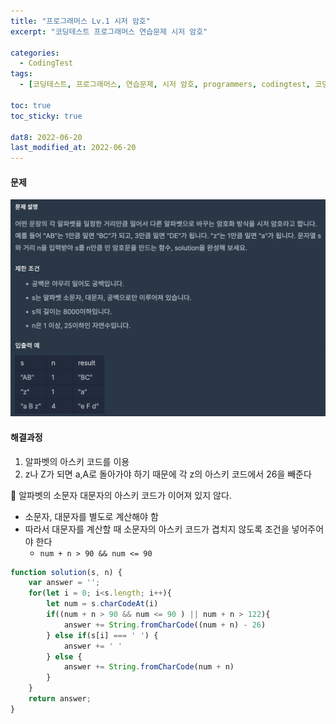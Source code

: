 ```yaml
---
title: "프로그래머스 Lv.1 시저 암호"
excerpt: "코딩테스트 프로그래머스 연습문제 시저 암호"

categories:
  - CodingTest
tags:
  - [코딩테스트, 프로그래머스, 연습문제, 시저 암호, programmers, codingtest, 코딩테스트 연습]

toc: true
toc_sticky: true
 
dat8: 2022-06-20
last_modified_at: 2022-06-20
---
```


#### 문제
![40](/assets/images/40.png)

#### 해결과정
1. 알파벳의 아스키 코드를 이용
2. z나 Z가 되면 a,A로 돌아가야 하기 때문에 각 z의 아스키 코드에서 26을 빼준다

:pushpin: 알파벳의 소문자 대문자의 아스키 코드가 이어져 있지 않다.
  * 소문자, 대문자를 별도로 계산해야 함
  * 따라서 대문자를 계산할 때 소문자의 아스키 코드가 겹치지 않도록 조건을 넣어주어야 한다
    * `num + n > 90 && num <= 90`

```javascript
function solution(s, n) {
    var answer = '';
    for(let i = 0; i<s.length; i++){
        let num = s.charCodeAt(i)
        if((num + n > 90 && num <= 90 ) || num + n > 122){
            answer += String.fromCharCode((num + n) - 26)
        } else if(s[i] === ' ') {
            answer += ' '
        } else {
            answer += String.fromCharCode(num + n)
        }
    }
    return answer;
}
```